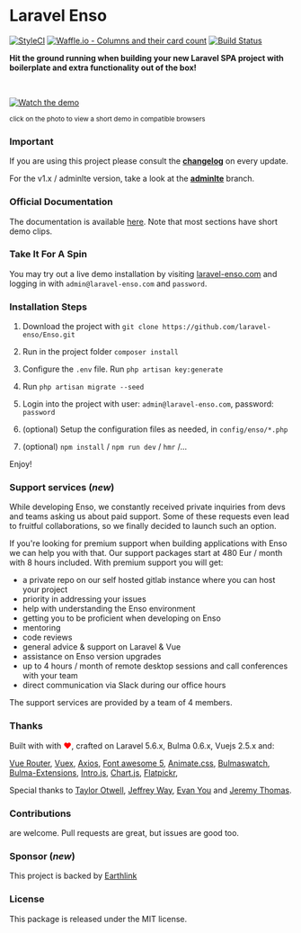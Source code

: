 <!--h-->
# Laravel Enso
[![StyleCI](https://styleci.io/repos/95136264/shield?branch=master)](https://styleci.io/repos/95136264)
[![Waffle.io - Columns and their card count](https://badge.waffle.io/laravel-enso/Enso.svg?columns=all)](https://waffle.io/laravel-enso/Enso)
[![Build Status](https://travis-ci.org/laravel-enso/Enso.svg?branch=master)](https://travis-ci.org/laravel-enso/Enso)
<!--/h-->

**Hit the ground running when building your new Laravel SPA project with boilerplate and extra functionality out of the box!**

&nbsp;

[![Watch the demo](https://laravel-enso.github.io/enso/screenshots/bulma_cap000_thumb.png)](https://laravel-enso.github.io/enso/videos/bulma_quick_walkthrough.webm)

<sup>click on the photo to view a short demo in compatible browsers</sup>

### Important

If you are using this project please consult the **[changelog](https://github.com/laravel-enso/Enso/blob/master/CHANGELOG.md)** on every update.

For the v1.x / adminlte version, take a look at the **[adminlte](https://github.com/laravel-enso/Enso/tree/adminlte)** branch.

<!--h-->
### Official Documentation

The documentation is available [here](https://docs.laravel-enso.com).
Note that most sections have short demo clips.

<!--/h-->

### Take It For A Spin

You may try out a live demo installation by visiting [laravel-enso.com](https://www.laravel-enso.com) 
and logging in with `admin@laravel-enso.com` and `password`. 

### Installation Steps

1. Download the project with `git clone https://github.com/laravel-enso/Enso.git`

2. Run in the project folder `composer install`

3. Configure the `.env` file. Run `php artisan key:generate`

4. Run `php artisan migrate --seed`

5. Login into the project with user: `admin@laravel-enso.com`, password: `password`

6. (optional) Setup the configuration files as needed, in `config/enso/*.php`

7. (optional) `npm install` / `npm run dev` / `hmr` /...

Enjoy!

### Support services (*new*)

While developing Enso, we constantly received private inquiries from devs and teams asking us about paid support. Some of these requests even lead to fruitful collaborations, so we finally decided to launch such an option.

If you're looking for premium support when building applications with Enso we can help you with that. Our support packages start at 480 Eur / month with 8 hours included. With premium support you will get:

- a private repo on our self hosted gitlab instance where you can host your project
- priority in addressing your issues
- help with understanding the Enso environment
- getting you to be proficient when developing on Enso
- mentoring 
- code reviews
- general advice & support on Laravel & Vue
- assistance on Enso version upgrades
- up to 4 hours / month of remote desktop sessions and call conferences with your team
- direct communication via Slack during our office hours

The support services are provided by a team of 4 members.

### Thanks

Built with with <span style="color:red"> &#10084;&#65039;</span>, crafted on Laravel 5.6.x, Bulma 0.6.x, Vuejs 2.5.x and:

[Vue Router](https://router.vuejs.org/en), [Vuex](https://vuex.vuejs.org/en/), [Axios](https://github.com/axios/axios),
[Font awesome 5](https://fontawesome.com), [Animate.css](https://daneden.github.io/animate.css/), 
[Bulmaswatch](https://jenil.github.io/bulmaswatch), [Bulma-Extensions](https://wikiki.github.io/bulma-extensions/overview), [Intro.js](http://introjs.com/),
[Chart.js](http://chartjs.org), [Flatpickr](https://chmln.github.io/flatpickr/), 

Special thanks to [Taylor Otwell](https://laravel.com/), [Jeffrey Way](https://laracasts.com), [Evan You](https://vuejs.org/) and [Jeremy Thomas](https://bulma.io).

<!--h-->
### Contributions

are welcome. Pull requests are great, but issues are good too.

### Sponsor (*new*)

This project is backed by [Earthlink](https://www.earthlink.ro)

### License

This package is released under the MIT license.
<!--/h-->
